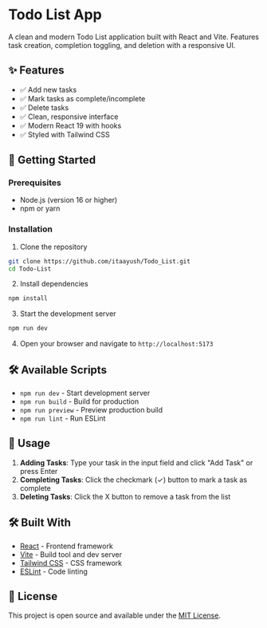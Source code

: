 # Todo List App

A clean and modern Todo List application built with React and Vite. Features task creation, completion toggling, and deletion with a responsive UI.

## ✨ Features

- ✅ Add new tasks
- ✅ Mark tasks as complete/incomplete
- ✅ Delete tasks
- ✅ Clean, responsive interface
- ✅ Modern React 19 with hooks
- ✅ Styled with Tailwind CSS

## 🚀 Getting Started

### Prerequisites

- Node.js (version 16 or higher)
- npm or yarn

### Installation

1. Clone the repository
```bash
git clone https://github.com/itaayush/Todo_List.git
cd Todo-List
```

2. Install dependencies
```bash
npm install
```

3. Start the development server
```bash
npm run dev
```

4. Open your browser and navigate to `http://localhost:5173`

## 🛠️ Available Scripts

- `npm run dev` - Start development server
- `npm run build` - Build for production
- `npm run preview` - Preview production build
- `npm run lint` - Run ESLint

## 🎯 Usage

1. **Adding Tasks**: Type your task in the input field and click "Add Task" or press Enter
2. **Completing Tasks**: Click the checkmark (✓) button to mark a task as complete
3. **Deleting Tasks**: Click the X button to remove a task from the list

## 🛠️ Built With

- [React](https://reactjs.org/) - Frontend framework
- [Vite](https://vitejs.dev/) - Build tool and dev server
- [Tailwind CSS](https://tailwindcss.com/) - CSS framework
- [ESLint](https://eslint.org/) - Code linting

## 📝 License

This project is open source and available under the [MIT License](LICENSE).
